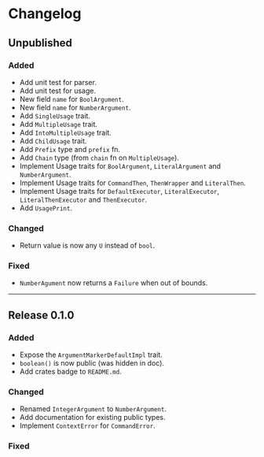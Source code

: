 # Changelog

## Unpublished

### Added

- Add unit test for parser.
- Add unit test for usage.
- New field `name` for `BoolArgument`.
- New field `name` for `NumberArgument`.
- Add `SingleUsage` trait.
- Add `MultipleUsage` trait.
- Add `IntoMultipleUsage` trait.
- Add `ChildUsage` trait.
- Add `Prefix` type and `prefix` fn.
- Add `Chain` type (from `chain` fn on `MultipleUsage`).
- Implement Usage traits for `BoolArgument`, `LiteralArgument` and `NumberArgument`.
- Implement Usage traits for `CommandThen`, `ThenWrapper` and `LiteralThen`.
- Implement Usage traits for `DefaultExecutor`, `LiteralExecutor`, `LiteralThenExecutor` and `ThenExecutor`.
- Add `UsagePrint`.

### Changed

- Return value is now any `U` instead of `bool`.

### Fixed

- `NumberAgument` now returns a `Failure` when out of bounds.

---

## Release 0.1.0

### Added

- Expose the `ArgumentMarkerDefaultImpl` trait.
- `boolean()` is now public (was hidden in doc).
- Add crates badge to `README.md`.

### Changed

- Renamed `IntegerArgument` to `NumberArgument`.
- Add documentation for existing public types.
- Implement `ContextError` for `CommandError`.

### Fixed
